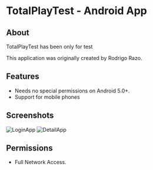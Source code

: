 # TotalPlayTest - Android App 

## About

TotalPlayTest has been only for test


This application was originally created by Rodrigo Razo.

## Features

- Needs no special permissions on Android 5.0+.
- Support for mobile phones

## Screenshots

![LoginApp](https://user-images.githubusercontent.com/10076971/202842718-53eb618f-ab43-4bb5-97f3-ec15a642e61f.png)
![DetailApp](https://user-images.githubusercontent.com/10076971/202842731-1fe7386b-d1b4-4ca6-ae6d-cf87066a43e8.png)

## Permissions

- Full Network Access.
